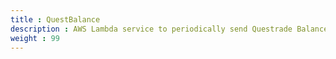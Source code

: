 ```yaml
---
title : QuestBalance
description : AWS Lambda service to periodically send Questrade Balance/P&L updates via SMS.
weight : 99
---
```


